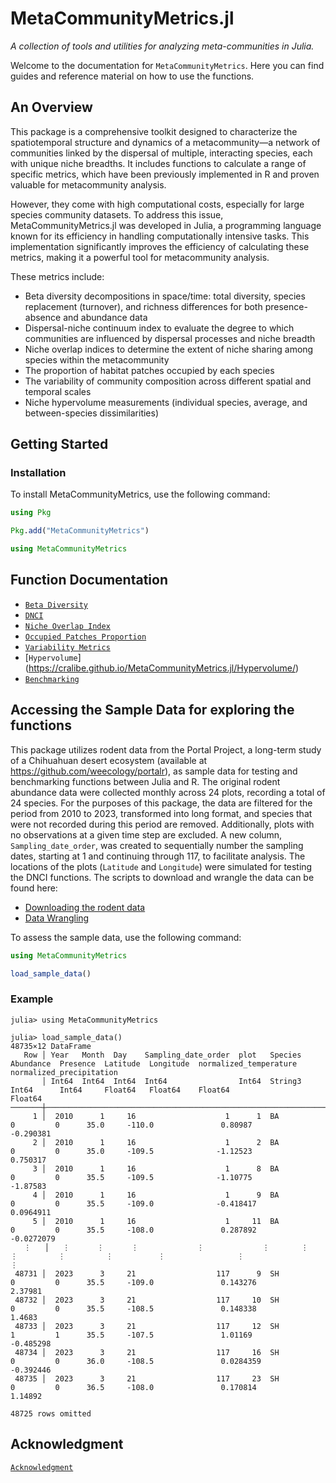# MetaCommunityMetrics.jl 

*A collection of tools and utilities for analyzing meta-communities in Julia.*

Welcome to the documentation for `MetaCommunityMetrics`. Here you can find guides and reference material on how to use the functions.

## An Overview
This package is a comprehensive toolkit designed to characterize the spatiotemporal structure and dynamics of a metacommunity—a network of communities linked by the dispersal of multiple, interacting species, each with unique niche breadths. It includes functions to calculate a range of specific metrics, which have been previously implemented in R and proven valuable for metacommunity analysis. 

However, they come with high computational costs, especially for large species community datasets. To address this issue, MetaCommunityMetrics.jl was developed in Julia, a programming language known for its efficiency in handling computationally intensive tasks. This implementation significantly improves the efficiency of calculating these metrics, making it a powerful tool for metacommunity analysis. 

These metrics include:
- Beta diversity decompositions in space/time: total diversity, species replacement (turnover), and richness differences for both presence-absence and abundance data
- Dispersal-niche continuum index to evaluate the degree to which communities are influenced by dispersal processes and niche breadth
- Niche overlap indices to determine the extent of niche sharing among species within the metacommunity
- The proportion of habitat patches occupied by each species
- The variability of community composition across different spatial and temporal scales
- Niche hypervolume measurements (individual species, average, and between-species dissimilarities)

## Getting Started

### Installation

To install MetaCommunityMetrics, use the following command:

```julia
using Pkg

Pkg.add("MetaCommunityMetrics")

using MetaCommunityMetrics
```

## Function Documentation

- [`Beta Diversity`](https://cralibe.github.io/MetaCommunityMetrics.jl/BetaDiversity/)
- [`DNCI`](https://cralibe.github.io/MetaCommunityMetrics.jl/DNCI/)
- [`Niche Overlap Index`](https://cralibe.github.io/MetaCommunityMetrics.jl/NicheOverlapIndex/)
- [`Occupied Patches Proportion`](https://cralibe.github.io/MetaCommunityMetrics.jl/OccupiedPatchesProportion/)
- [`Variability Metrics`](https://cralibe.github.io/MetaCommunityMetrics.jl/VariabilityMetrics/)
- [`Hypervolume`] (https://cralibe.github.io/MetaCommunityMetrics.jl/Hypervolume/)
- [`Benchmarking`](https://cralibe.github.io/MetaCommunityMetrics.jl/docs/src/Benchmarking/)


## Accessing the Sample Data for exploring the functions
This package utilizes rodent data from the Portal Project, a long-term study of a Chihuahuan desert ecosystem (available at https://github.com/weecology/portalr), as sample data for testing and benchmarking functions between Julia and R. The original rodent abundance data were collected monthly across 24 plots, recording a total of 24 species. For the purposes of this package, the data are filtered for the period from 2010 to 2023, transformed into long format, and species that were not recorded during this period are removed. Additionally, plots with no observations at a given time step are excluded. A new column, `Sampling_date_order`, was created to sequentially number the sampling dates, starting at 1 and continuing through 117, to facilitate analysis. The locations of the plots (`Latitude` and `Longitude`) were simulated for testing the DNCI functions. The scripts to download and wrangle the data can be found here:
- [Downloading the rodent data](https://github.com/cralibe/MetaCommunityMetrics.jl/blob/main/data/01_Downloading_Data.R)
- [Data Wrangling](https://github.com/cralibe/MetaCommunityMetrics.jl/blob/main/data/02_Data_Wrangling.jl)

To assess the sample data, use the following command:
```julia
using MetaCommunityMetrics

load_sample_data()
```

### Example
```@jildoctest
julia> using MetaCommunityMetrics

julia> load_sample_data()
48735×12 DataFrame
   Row │ Year   Month  Day    Sampling_date_order  plot   Species  Abundance  Presence  Latitude  Longitude  normalized_temperature  normalized_precipitation 
       │ Int64  Int64  Int64  Int64                Int64  String3  Int64      Int64     Float64   Float64    Float64                 Float64                  
───────┼──────────────────────────────────────────────────────────────────────────────────────────────────────────────────────────────────────────────────────
     1 │  2010      1     16                    1      1  BA               0         0      35.0     -110.0               0.80987                  -0.290381
     2 │  2010      1     16                    1      2  BA               0         0      35.0     -109.5              -1.12523                   0.750317
     3 │  2010      1     16                    1      8  BA               0         0      35.5     -109.5              -1.10775                  -1.87583
     4 │  2010      1     16                    1      9  BA               0         0      35.5     -109.0              -0.418417                  0.0964911
     5 │  2010      1     16                    1     11  BA               0         0      35.5     -108.0               0.287892                 -0.0272079
   ⋮   │   ⋮      ⋮      ⋮             ⋮             ⋮       ⋮         ⋮         ⋮         ⋮          ⋮                ⋮                        ⋮
 48731 │  2023      3     21                  117      9  SH               0         0      35.5     -109.0               0.143276                  2.37981
 48732 │  2023      3     21                  117     10  SH               0         0      35.5     -108.5               0.148338                  1.4683
 48733 │  2023      3     21                  117     12  SH               1         1      35.5     -107.5               1.01169                  -0.485298
 48734 │  2023      3     21                  117     16  SH               0         0      36.0     -108.5               0.0284359                -0.392446
 48735 │  2023      3     21                  117     23  SH               0         0      36.5     -108.0               0.170814                  1.14892
                                                                                                                                            48725 rows omitted
```

## Acknowledgment
[`Acknowledgment`](https://cralibe.github.io/MetaCommunityMetrics.jl/Acknowledgment/)
